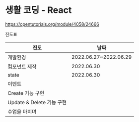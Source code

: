 # 생활 코딩 - React

https://opentutorials.org/module/4058/24666



진도표

| 진도                      | 날짜                  |
| ------------------------- | --------------------- |
| 개발환경                  | 2022.06.27~2022.06.29 |
| 컴포넌트 제작             | 2022.06.30            |
| state                     | 2022.06.30            |
| 이벤트                    |                       |
| Create 기능 구현          |                       |
| Update & Delete 기능 구현 |                       |
| 수업을 마치며             |                       |

